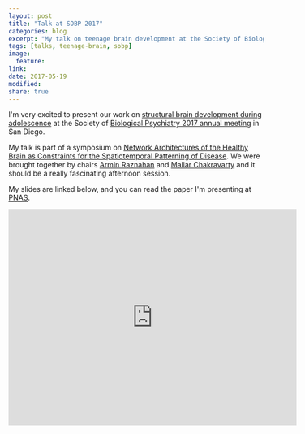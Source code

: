 ```yaml
---
layout: post
title: "Talk at SOBP 2017"
categories: blog
excerpt: "My talk on teenage brain development at the Society of Biological Psychiatry 2017 annual meeting."
tags: [talks, teenage-brain, sobp]
image:
  feature:
link: 
date: 2017-05-19
modified:
share: true
---
```


I'm very excited to present our work on [structural brain development during adolescence]() at the Society of [Biological Psychiatry 2017 annual meeting](https://www.sobp.org/i4a/pages/index.cfm?pageid=3545
) in San Diego.

My talk is part of a symposium on [Network Architectures of the Healthy Brain as Constraints for the
Spatiotemporal Patterning of Disease](https://sobp.societyconference.com/user/server/submission_pdf.php). We were brought together by chairs [Armin Raznahan](https://twitter.com/bogglerapture) and [Mallar Chakravarty](https://twitter.com/mallarchkrvrty1) and it should be a really fascinating afternoon session.

My slides are linked below, and you can read the paper I'm presenting at [PNAS](https://doi.org/10.1073/pnas.1601745113).

<iframe src="https://widgets.figshare.com/articles/5024930/embed?show_title=1" width="568" height="426" frameborder="0"></iframe>
